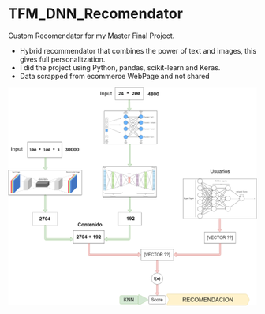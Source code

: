 # TFM_DNN_Recomendator
Custom Recomendator for my Master Final Project.

- Hybrid recommendator that combines the power of text and images, this gives full personalitzation.
- I did the project using Python, pandas, scikit-learn and Keras.
- Data scrapped from ecommerce WebPage and not shared

![alt text](Arquitectura_TFM.png "Title")
